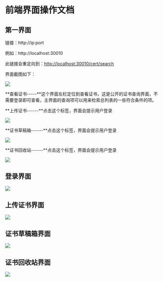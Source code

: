 # 前端界面操作文档

## 第一界面

链接：http://ip:port  

例如：http://localhost:30010

此链接会重定向到：[http://localhost:30010/cert/search](http://localhost:30010/cert/search)

界面截图如下：

![](../.gitbook/assets/image%20%283%29.png)

**查看证书-----**这个界面左栏定位到查看证书，这是公开的证书查询界面，不需要登录即可查看，主界面的查询项可以用来检索总列表的一些符合条件的项。

**上传证书------**点击这个标签，界面会提示用户登录

![](../.gitbook/assets/image%20%2833%29.png)

**证书草稿箱------**点击这个标签，界面会提示用户登录

![](../.gitbook/assets/image%20%2819%29.png)

**证书回收站------**点击这个标签，界面会提示用户登录

![](../.gitbook/assets/image.png)

## 登录界面

![](../.gitbook/assets/image%20%2822%29.png)

## 上传证书界面

![](../.gitbook/assets/image%20%284%29.png)

## 证书草稿箱界面

![](../.gitbook/assets/image%20%2824%29.png)

## 证书回收站界面

![](../.gitbook/assets/image%20%287%29.png)




